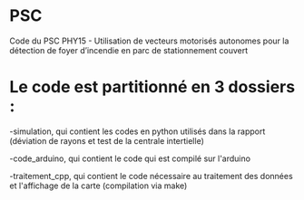 # PSC
Code du PSC PHY15 - Utilisation de vecteurs motorisés autonomes pour la détection de foyer d’incendie en parc de stationnement couvert

# Le code est partitionné en 3 dossiers :

  -simulation, qui contient les codes en python utilisés dans la rapport (déviation de rayons et test de la centrale intertielle)
  
  -code_arduino, qui contient le code qui est compilé sur l'arduino
  
  -traitement_cpp, qui contient le code nécessaire au traitement des données et l'affichage de la carte (compilation via make)
